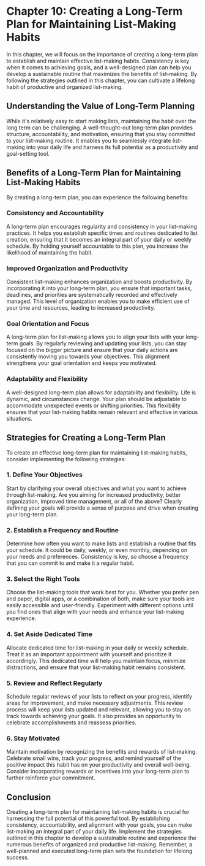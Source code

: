 Chapter 10: Creating a Long-Term Plan for Maintaining List-Making Habits
========================================================================

In this chapter, we will focus on the importance of creating a long-term plan to establish and maintain effective list-making habits. Consistency is key when it comes to achieving goals, and a well-designed plan can help you develop a sustainable routine that maximizes the benefits of list-making. By following the strategies outlined in this chapter, you can cultivate a lifelong habit of productive and organized list-making.

Understanding the Value of Long-Term Planning
---------------------------------------------

While it's relatively easy to start making lists, maintaining the habit over the long term can be challenging. A well-thought-out long-term plan provides structure, accountability, and motivation, ensuring that you stay committed to your list-making routine. It enables you to seamlessly integrate list-making into your daily life and harness its full potential as a productivity and goal-setting tool.

Benefits of a Long-Term Plan for Maintaining List-Making Habits
---------------------------------------------------------------

By creating a long-term plan, you can experience the following benefits:

### Consistency and Accountability

A long-term plan encourages regularity and consistency in your list-making practices. It helps you establish specific times and routines dedicated to list creation, ensuring that it becomes an integral part of your daily or weekly schedule. By holding yourself accountable to this plan, you increase the likelihood of maintaining the habit.

### Improved Organization and Productivity

Consistent list-making enhances organization and boosts productivity. By incorporating it into your long-term plan, you ensure that important tasks, deadlines, and priorities are systematically recorded and effectively managed. This level of organization enables you to make efficient use of your time and resources, leading to increased productivity.

### Goal Orientation and Focus

A long-term plan for list-making allows you to align your lists with your long-term goals. By regularly reviewing and updating your lists, you can stay focused on the bigger picture and ensure that your daily actions are consistently moving you towards your objectives. This alignment strengthens your goal orientation and keeps you motivated.

### Adaptability and Flexibility

A well-designed long-term plan allows for adaptability and flexibility. Life is dynamic, and circumstances change. Your plan should be adjustable to accommodate unexpected events or shifting priorities. This flexibility ensures that your list-making habits remain relevant and effective in various situations.

Strategies for Creating a Long-Term Plan
----------------------------------------

To create an effective long-term plan for maintaining list-making habits, consider implementing the following strategies:

### 1. Define Your Objectives

Start by clarifying your overall objectives and what you want to achieve through list-making. Are you aiming for increased productivity, better organization, improved time management, or all of the above? Clearly defining your goals will provide a sense of purpose and drive when creating your long-term plan.

### 2. Establish a Frequency and Routine

Determine how often you want to make lists and establish a routine that fits your schedule. It could be daily, weekly, or even monthly, depending on your needs and preferences. Consistency is key, so choose a frequency that you can commit to and make it a regular habit.

### 3. Select the Right Tools

Choose the list-making tools that work best for you. Whether you prefer pen and paper, digital apps, or a combination of both, make sure your tools are easily accessible and user-friendly. Experiment with different options until you find ones that align with your needs and enhance your list-making experience.

### 4. Set Aside Dedicated Time

Allocate dedicated time for list-making in your daily or weekly schedule. Treat it as an important appointment with yourself and prioritize it accordingly. This dedicated time will help you maintain focus, minimize distractions, and ensure that your list-making habit remains consistent.

### 5. Review and Reflect Regularly

Schedule regular reviews of your lists to reflect on your progress, identify areas for improvement, and make necessary adjustments. This review process will keep your lists updated and relevant, allowing you to stay on track towards achieving your goals. It also provides an opportunity to celebrate accomplishments and reassess priorities.

### 6. Stay Motivated

Maintain motivation by recognizing the benefits and rewards of list-making. Celebrate small wins, track your progress, and remind yourself of the positive impact this habit has on your productivity and overall well-being. Consider incorporating rewards or incentives into your long-term plan to further reinforce your commitment.

Conclusion
----------

Creating a long-term plan for maintaining list-making habits is crucial for harnessing the full potential of this powerful tool. By establishing consistency, accountability, and alignment with your goals, you can make list-making an integral part of your daily life. Implement the strategies outlined in this chapter to develop a sustainable routine and experience the numerous benefits of organized and productive list-making. Remember, a well-planned and executed long-term plan sets the foundation for lifelong success.
